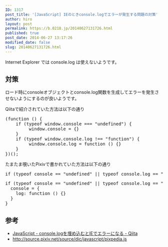 ```yaml
---
ID: 1317
post_title: '[JavaScript] IEのときconsole.logでエラーが発生する問題の対策'
author: hiro
layout: post
permalink: https://b.0218.jp/20140627131726.html
published: true
post_date: 2014-06-27 13:17:26
modified_date: false
slug: 20140627131726.html
---
```

Internet Explorer では console.log は使えないようです。
<!--more-->
<h2>対策</h2>
ロード時にconsoleオブジェクトとconsole.log関数を生成してエラーを発生させないようにするのが良いようです。

Qiitaで紹介されていた方法は以下の通り
<pre class="prettyprint linenums lang-js">(function () {
    if (typeof window.console === "undefined") {
         window.console = {}
    }
    if (typeof window.console.log !== "function") {
         window.console.log = function () {}
    }
})();</pre>

たまたま覗いたPixivで書かれていた方法は以下の通り
<pre>if (typeof console == "undefined" || typeof console.log == "undefined") console = {log: function(){}}</pre>
<pre class="prettyprint linenums lang-js">if (typeof console == "undefined" || typeof console.log == "undefined") {
  console = {
    log: function () {}
  }
}</pre>

<h2>参考</h2>
<ul>
 <li><a href="http://qiita.com/1987yama3/items/c761cfc241033ffbfab5">JavaScript - console.logを埋め込むとIEでエラーになる - Qiita</a></li>
 <li><a href="http://source.pixiv.net/source/dic/javascript/pixpedia.js">http://source.pixiv.net/source/dic/javascript/pixpedia.js</a></li>
</ul>